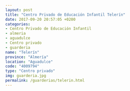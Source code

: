 ```yaml
---
layout: post
title: "Centro Privado de Educación Infantil Telerín"
date: 2017-09-20 20:57:05 +0200
categories:
- Centro Privado de Educación Infantil
- almeria
- aguadulce
- Centro privado
- guarderia
name: "Telerín"
province: "Almería"
location: "Aguadulce"
code: "4009794"
type: "Centro privado"
img: guarderia.jpg
permalink: /guarderias/telerin.html
---
```

